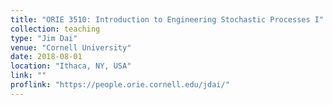 ```yaml
---
title: "ORIE 3510: Introduction to Engineering Stochastic Processes I"
collection: teaching
type: "Jim Dai"
venue: "Cornell University"
date: 2018-08-01
location: "Ithaca, NY, USA"
link: ""
proflink: "https://people.orie.cornell.edu/jdai/"
---
```


